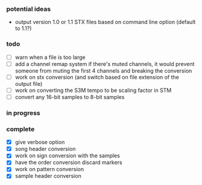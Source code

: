 ### potential ideas

- output version 1.0 or 1.1 STX files based on command line option (default to 1.1?)


### todo

- [ ] warn when a file is too large
- [ ] add a channel remap system if there's muted channels, it would prevent someone from muting the first 4 channels and breaking the conversion
- [ ] work on stx conversion (and switch based on file extension of the output file)
- [ ] work on converting the S3M tempo to be scaling factor in STM
- [ ] convert any 16-bit samples to 8-bit samples

### in progress

### complete

- [x] give verbose option
- [x] song header conversion
- [x] work on sign conversion with the samples
- [x] have the order conversion discard markers
- [x] work on pattern conversion
- [x] sample header conversion
